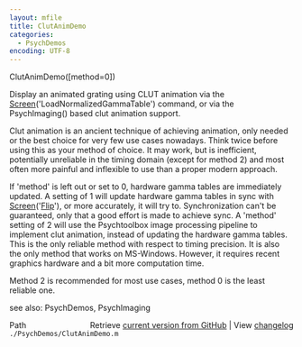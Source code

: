 ```yaml
---
layout: mfile
title: ClutAnimDemo
categories:
  - PsychDemos
encoding: UTF-8
---
```


ClutAnimDemo\(\[method=0\]\)

Display an animated grating using CLUT animation via the
[Screen](/docs/Screen)\('LoadNormalizedGammaTable'\) command, or via the PsychImaging\(\)
based clut animation support.

Clut animation is an ancient technique of achieving animation, only
needed or the best choice for very few use cases nowadays. Think twice
before using this as your method of choice. It may work, but is inefficient,
potentially unreliable in the timing domain \(except for method 2\) and most
often more painful and inflexible to use than a proper modern approach.

If 'method' is left out or set to 0, hardware gamma tables are
immediately updated. A setting of 1 will update hardware gamma tables in
sync with [Screen](/docs/Screen)\('[Flip](/docs/Flip)'\), or more accurately, it will try to.
Synchronization can't be guaranteed, only that a good effort is made to
achieve sync. A 'method' setting of 2 will use the Psychtoolbox image
processing pipeline to implement clut animation, instead of updating the
hardware gamma tables. This is the only reliable method with respect to
timing precision. It is also the only method that works on MS-Windows.
However, it requires recent graphics hardware and a bit more computation
time.

Method 2 is recommended for most use cases, method 0 is the least
reliable one.

see also: PsychDemos, PsychImaging



<div class="code_header" style="text-align:right;">
  <span style="float:left;">Path&nbsp;&nbsp;</span> <span class="counter">Retrieve <a href=
  "https://raw.github.com/Psychtoolbox-3/Psychtoolbox-3/beta/./PsychDemos/ClutAnimDemo.m">current version from GitHub</a> | View <a href=
  "https://github.com/Psychtoolbox-3/Psychtoolbox-3/commits/beta/./PsychDemos/ClutAnimDemo.m">changelog</a></span>
</div>
<div class="code">
  <code>./PsychDemos/ClutAnimDemo.m</code>
</div>
